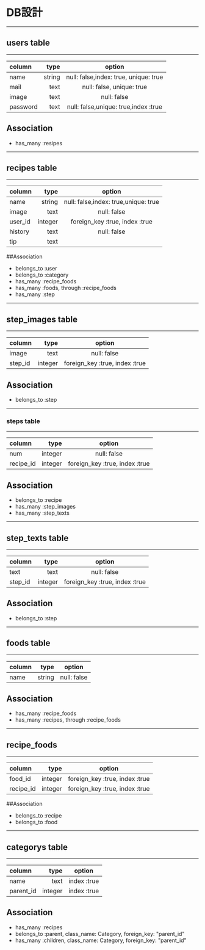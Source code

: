 # DB設計
***
## users table
***

| column | type | option |
|:-----------|------------:|:------------:|
| name       | string      | null: false,index: true, unique: true        |
| mail     | text      | null: false, unique: true        |
| image       | text        | null: false         |
| password    | text          | null: false,unique: true,index :true           |

## Association
- has_many :resipes
***
## recipes table
***

| column | type | option |
|:-----------|------------:|:------------:|
| name       | string      | null: false,index: true,unique: true         |
| image       | text        | null: false         |
| user_id   | integer     | foreign_key :true, index :true           |
| history      | text     |  null: false    |
| tip     | text     |    |

##Association
- belongs_to :user
- belongs_to :category
- has_many :recipe_foods
- has_many :foods, through :recipe_foods
- has_many :step
***
## step_images table
***

| column | type | option |
|:-----------|------------:|:------------:|
| image       | text        | null: false        |
| step_id   | integer     | foreign_key :true, index :true           |

## Association
- belongs_to :step
***
### steps table
***

| column | type | option |
|:-----------|------------:|:------------:|
| num      | integer     | null: false         |
| recipe_id   | integer     | foreign_key :true, index :true           |

## Association
- belongs_to :recipe
- has_many :step_images
- has_many :step_texts

***
## step_texts table
***

| column | type | option |
|:-----------|------------:|:------------:|
| text      | text     | null: false         |
| step_id   | integer     | foreign_key :true, index :true           |

## Association
- belongs_to :step

***
## foods table
***

| column | type | option |
|:-----------|------------:|:------------:|
| name     | string     | null: false     |

## Association
- has_many :recipe_foods
- has_many :recipes, through :recipe_foods

***
## recipe_foods
***

| column | type | option |
|:-----------|------------:|:------------:|
| food_id     | integer     | foreign_key :true, index :true   |
| recipe_id   | integer     | foreign_key :true, index :true           |

##Association
- belongs_to :recipe
- belongs_to :food

***
## categorys table
***

| column | type | option |
|:-----------|------------:|:------------:|
| name    | text    |  index :true   |
| parent_id   | integer     | index :true           |

## Association
- has_many :recipes
- belongs_to :parent, class_name: Category, foreign_key: "parent_id"
- has_many :children, class_name: Category, foreign_key: "parent_id"





